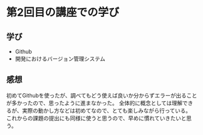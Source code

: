 # 第2回目の講座での学び
## 学び
- Github
- 開発におけるバージョン管理システム

## 感想
初めてGithubを使ったが、調べてもどう使えば良いか分からずエラーが出ることが多かったので、思ったように進まなかった。
全体的に概念としては理解できるが、実際の動かし方などは初めてなので、とても楽しみながら行っている。
これからの課題の提出にも同様に使うと思うので、早めに慣れていきたいと思う。